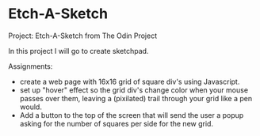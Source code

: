 # Etch-A-Sketch
 Project: Etch-A-Sketch from The Odin Project

In this project I will go to create sketchpad.

Assignments:

- create a web page with 16x16 grid of square div's using Javascript.
- set up "hover" effect so the grid div's change color when your mouse passes over them, leaving a (pixilated) trail through your grid like a pen would.
- Add a button to the top of the screen that will send the user a popup asking for the number of squares per side for the new grid.